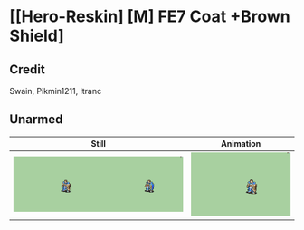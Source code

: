 # [\[Hero-Reskin\] \[M\] FE7 Coat +Brown Shield]

## Credit

Swain, Pikmin1211, ltranc
	
## Unarmed

| Still | Animation |
| :---: | :-------: |
| ![Unarmed still](./Unarmed_000.png) | ![Unarmed animation](./Unarmed.gif) |
